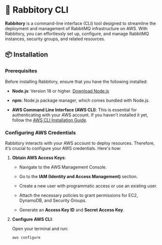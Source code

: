 # 🐇 Rabbitory CLI

**Rabbitory** is a command-line interface (CLI) tool designed to streamline the deployment and management of RabbitMQ infrastructure on AWS. With Rabbitory, you can effortlessly set up, configure, and manage RabbitMQ instances, security groups, and related resources.

## 📦 Installation

### Prerequisites

Before installing Rabbitory, ensure that you have the following installed:

- **Node.js**: Version 18 or higher. [Download Node.js](https://nodejs.org/)

- **npm**: Node.js package manager, which comes bundled with Node.js.

- **AWS Command Line Interface (AWS CLI)**: This is essential for authenticating with your AWS account. If you haven't installed it yet, follow the [AWS CLI Installation Guide](https://docs.aws.amazon.com/cli/latest/userguide/install-cliv2.html).

### Configuring AWS Credentials

Rabbitory interacts with your AWS account to deploy resources. Therefore, it's crucial to configure your AWS credentials. Here's how:

1. **Obtain AWS Access Keys**:

   - Navigate to the AWS Management Console.

   - Go to the **IAM (Identity and Access Management)** section.

   - Create a new user with programmatic access or use an existing user.

   - Attach the necessary policies to grant permissions for EC2, DynamoDB, and Security Groups.

   - Generate an **Access Key ID** and **Secret Access Key**.

2. **Configure AWS CLI**:

   Open your terminal and run:

   ```bash
   aws configure
   ```
